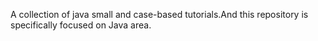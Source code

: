 A collection of java small and case-based tutorials.And this repository is specifically focused on Java area.